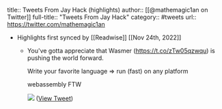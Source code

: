 title:: Tweets From Jay Hack (highlights)
author:: [[@mathemagic1an on Twitter]]
full-title:: "Tweets From Jay Hack"
category:: #tweets
url:: https://twitter.com/mathemagic1an

- Highlights first synced by [[Readwise]] [[Nov 24th, 2022]]
	- You've gotta appreciate that Wasmer (https://t.co/zTw05qzwqu) is pushing the world forward.
	  
	  Write your favorite language => run (fast) on any platform
	  
	  webassembly FTW 
	  
	  ![](https://pbs.twimg.com/media/FiRSaSbXEA8GBwj.jpg) ([View Tweet](https://twitter.com/mathemagic1an/status/1595490931507138583))
